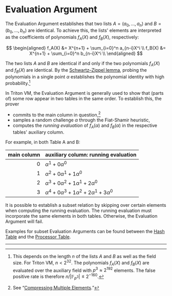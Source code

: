 # Evaluation Argument

The Evaluation Argument establishes that two lists $A = (a_0, \dots, a_n)$ and $B = (b_0, \dots, b_n)$ are identical.
To achieve this, the lists' elements are interpreted as the coefficients of polynomials $f_A(X)$ and $f_B(X)$, respectively:

$$
\begin{aligned}
f_A(X) &= X^{n+1} + \sum_{i=0}^n a_{n-i}X^i \\
f_B(X) &= X^{n+1} + \sum_{i=0}^n b_{n-i}X^i \\
\end{aligned}
$$

The two lists $A$ and $B$ are identical if and only if the two polynomials $f_A(X)$ and $f_B(X)$ are identical.
By the [Schwartz–Zippel lemma](https://en.wikipedia.org/wiki/Schwartz%E2%80%93Zippel_lemma), probing the polynomials in a single point $\alpha$ establishes the polynomial identity with high probability.[^1]

In Triton VM, the Evaluation Argument is generally used to show that (parts of) some row appear in two tables in the same order.
To establish this, the prover

- commits to the main column in question,[^2]
- samples a random challenge $\alpha$ through the Fiat-Shamir heuristic,
- computes the _running evaluation_ of $f_A(\alpha)$ and $f_B(\alpha)$ in the respective tables' auxiliary column.

For example, in both Table A and B:

| main column | auxiliary column: running evaluation                       |
|------------:|:-----------------------------------------------------------|
|           0 | $\alpha^1 + 0\alpha^0$                                     |
|           1 | $\alpha^2 + 0\alpha^1 + 1\alpha^0$                         |
|           2 | $\alpha^3 + 0\alpha^2 + 1\alpha^1 + 2\alpha^0$             |
|           3 | $\alpha^4 + 0\alpha^3 + 1\alpha^2 + 2\alpha^1 + 3\alpha^0$ |

It is possible to establish a subset relation by skipping over certain elements when computing the running evaluation.
The running evaluation must incorporate the same elements in both tables.
Otherwise, the Evaluation Argument will fail.

Examples for subset Evaluation Arguments can be found between the [Hash Table](hash-table.md#auxiliary-columns) and the [Processor Table](processor-table.md#auxiliary-colums).

---

[^1]: This depends on the length $n$ of the lists $A$ and $B$ as well as the field size.
For Triton VM, $n < 2^{32}$.
The polynomials $f_A(X)$ and $f_B(X)$ are evaluated over the auxiliary field with $p^3 \approx 2^{192}$ elements.
The false positive rate is therefore $n / |\mathbb{F}_{p^3}| \leqslant 2^{-160}$.

[^2]: See “[Compressing Multiple Elements](table-linking.md#compressing-multiple-elements).”
